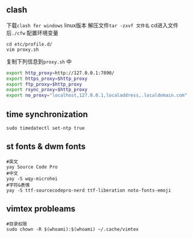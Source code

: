 ## clash
下载`clash for windows` linux版本
解压文件`tar -zxvf 文件名`
cd进入文件后`./cfw`
配置环境变量
```shell
cd etc/profile.d/
vim proxy.sh
```
复制下列信息到`proxy.sh` 中
```bash
export http_proxy=http://127.0.0.1:7890/
export https_proxy=$http_proxy
export ftp_proxy=$http_proxy
export rsync_proxy=$http_proxy
export no_proxy="localhost,127.0.0.1,localaddress,.localdomain.com"
```

## time synchronization
```shell
sudo timedatectl set-ntp true
```

## st fonts & dwm fonts
```shell
#英文
yay Source Code Pro
#中文
yay -S wqy-microhei
#字符&表情
yay -S ttf-sourcecodepro-nerd ttf-liberation noto-fonts-emoji
```

## vimtex probleams
```
#目录权限  
sudo chown -R $(whoami):$(whoami) ~/.cache/vimtex 
```



